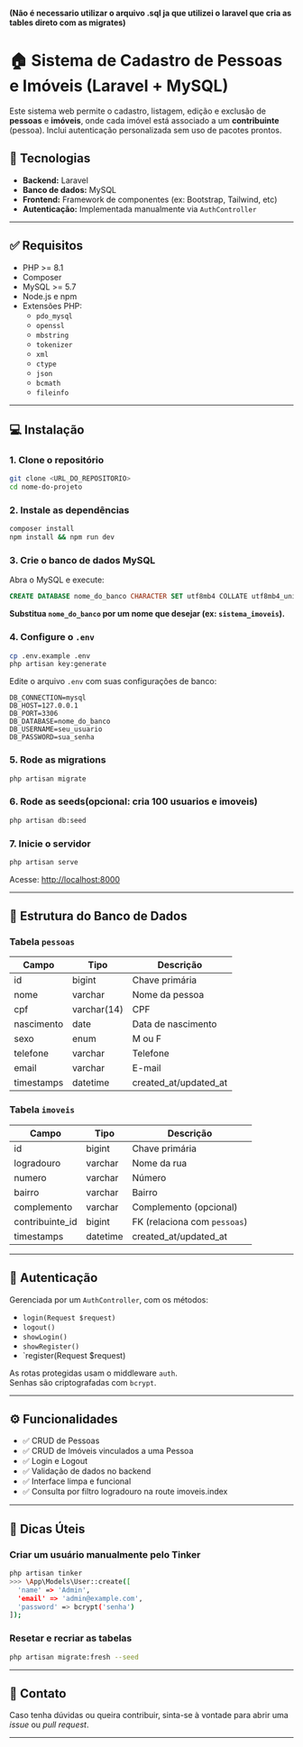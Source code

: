 **(Não é necessario utilizar o arquivo .sql ja que utilizei o laravel que cria as tables direto com as migrates)**


# 🏠 Sistema de Cadastro de Pessoas e Imóveis (Laravel + MySQL)

Este sistema web permite o cadastro, listagem, edição e exclusão de **pessoas** e **imóveis**, onde cada imóvel está associado a um **contribuinte** (pessoa). Inclui autenticação personalizada sem uso de pacotes prontos.

## 🚀 Tecnologias

- **Backend:** Laravel
- **Banco de dados:** MySQL
- **Frontend:** Framework de componentes (ex: Bootstrap, Tailwind, etc)
- **Autenticação:** Implementada manualmente via `AuthController`

---

## ✅ Requisitos

- PHP >= 8.1  
- Composer  
- MySQL >= 5.7  
- Node.js e npm  
- Extensões PHP:
  - `pdo_mysql`
  - `openssl`
  - `mbstring`
  - `tokenizer`
  - `xml`
  - `ctype`
  - `json`
  - `bcmath`
  - `fileinfo`

---

## 💻 Instalação

### 1. Clone o repositório

```bash
git clone <URL_DO_REPOSITORIO>
cd nome-do-projeto
```

### 2. Instale as dependências

```bash
composer install
npm install && npm run dev
```

### 3. Crie o banco de dados MySQL

Abra o MySQL e execute:

```sql
CREATE DATABASE nome_do_banco CHARACTER SET utf8mb4 COLLATE utf8mb4_unicode_ci;
```

**Substitua `nome_do_banco` por um nome que desejar (ex: `sistema_imoveis`).**

### 4. Configure o `.env`

```bash
cp .env.example .env
php artisan key:generate
```

Edite o arquivo `.env` com suas configurações de banco:

```
DB_CONNECTION=mysql
DB_HOST=127.0.0.1
DB_PORT=3306
DB_DATABASE=nome_do_banco
DB_USERNAME=seu_usuario
DB_PASSWORD=sua_senha
```

### 5. Rode as migrations

```bash
php artisan migrate
```
### 6. Rode as seeds(opcional: cria 100 usuarios e imoveis)
```bash
php artisan db:seed
```
### 7. Inicie o servidor

```bash
php artisan serve
```

Acesse: [http://localhost:8000](http://localhost:8000)

---

## 🧩 Estrutura do Banco de Dados

### Tabela `pessoas`

| Campo       | Tipo        | Descrição            |
|-------------|-------------|----------------------|
| id          | bigint      | Chave primária       |
| nome        | varchar     | Nome da pessoa       |
| cpf         | varchar(14) | CPF                  |
| nascimento  | date        | Data de nascimento   |
| sexo        | enum        | M ou F               |
| telefone    | varchar     | Telefone             |
| email       | varchar     | E-mail               |
| timestamps  | datetime    | created_at/updated_at|

### Tabela `imoveis`

| Campo           | Tipo    | Descrição                       |
|------------------|---------|---------------------------------|
| id              | bigint | Chave primária                 |
| logradouro      | varchar | Nome da rua                    |
| numero          | varchar | Número                         |
| bairro          | varchar | Bairro                         |
| complemento     | varchar | Complemento (opcional)         |
| contribuinte_id | bigint  | FK (relaciona com `pessoas`)   |
| timestamps      | datetime| created_at/updated_at          |

---

## 🔐 Autenticação

Gerenciada por um `AuthController`, com os métodos:

- `login(Request $request)`  
- `logout()`  
- `showLogin()`
- `showRegister()`
- `register(Request $request) 

As rotas protegidas usam o middleware `auth`.  
Senhas são criptografadas com `bcrypt`.

---

## ⚙️ Funcionalidades

- ✅ CRUD de Pessoas  
- ✅ CRUD de Imóveis vinculados a uma Pessoa  
- ✅ Login e Logout  
- ✅ Validação de dados no backend  
- ✅ Interface limpa e funcional  
- ✅ Consulta por filtro logradouro na route imoveis.index

---

## 🧠 Dicas Úteis

### Criar um usuário manualmente pelo Tinker

```bash
php artisan tinker
>>> \App\Models\User::create([
  'name' => 'Admin',
  'email' => 'admin@example.com',
  'password' => bcrypt('senha')
]);
```

### Resetar e recriar as tabelas

```bash
php artisan migrate:fresh --seed
```

---

## 💬 Contato

Caso tenha dúvidas ou queira contribuir, sinta-se à vontade para abrir uma _issue_ ou _pull request_.

---
